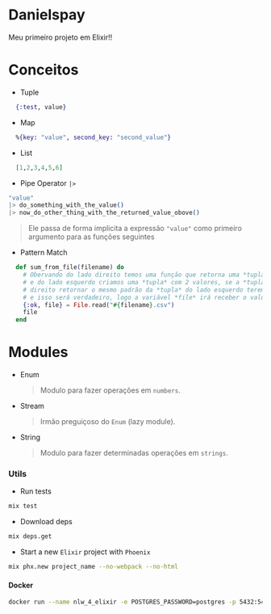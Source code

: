 # Danielspay

Meu primeiro projeto em Elixir!!

# Conceitos

- Tuple
```elixir
  {:test, value}
```
- Map
```elixir
  %{key: "value", second_key: "second_value"}
```

- List
```elixir
  [1,2,3,4,5,6]
```

- Pipe Operator `|>`
```elixir
"value"
|> do_something_with_the_value()
|> now_do_other_thing_with_the_returned_value_obove()
```
> Ele passa de forma implicita a expressão `"value"` como primeiro argumento para as funções seguintes

- Pattern Match

```elixir
  def sum_from_file(filename) do
    # Obervando do lado direito temos uma função que retorna uma *tupla* com 2 valores
    # e do lado esquerdo criamos uma *tupla* com 2 valores, se a *tupla* do lado
    # direito retornar o mesmo padrão da *tupla* do lado esquerdo teremos um "MATCH" (os dois se coincidem)
    # e isso será verdadeiro, logo a variável *file* irá receber o valor de retorno da função do lado direito
    {:ok, file} = File.read("#{filename}.csv")
    file
  end
```

# Modules

- Enum
  > Modulo para fazer operações em `numbers`.
- Stream
  > Irmão preguiçoso do `Enum` (lazy module).
- String
  > Modulo para fazer determinadas operações em `strings`.


### Utils

- Run tests
```bash
mix test
```

- Download deps

```bash
mix deps.get 
```

- Start a new  `Elixir` project with `Phoenix`

```bash
mix phx.new project_name --no-webpack --no-html
```
#### Docker

```bash
docker run --name nlw_4_elixir -e POSTGRES_PASSWORD=postgres -p 5432:5432 -d postgres
```